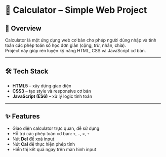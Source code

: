 # 🧮 Calculator – Simple Web Project  

## 📌 Overview  
Calculator là một ứng dụng web cơ bản cho phép người dùng nhập và tính toán các phép toán số học đơn giản (cộng, trừ, nhân, chia).  
Project này giúp rèn luyện kỹ năng HTML, CSS và JavaScript cơ bản.  

---

## 🛠️ Tech Stack  
- **HTML5** – xây dựng giao diện  
- **CSS3** – tạo style và responsive cơ bản  
- **JavaScript (ES6)** – xử lý logic tính toán  

---

## ✨ Features  
- Giao diện calculator trực quan, dễ sử dụng  
- Hỗ trợ các phép toán cơ bản: `+`, `-`, `×`, `÷`  
- Nút **Del** để xoá input  
- Nút **Cal** để thực hiện phép tính  
- Hiển thị kết quả ngay trên màn hình input  
